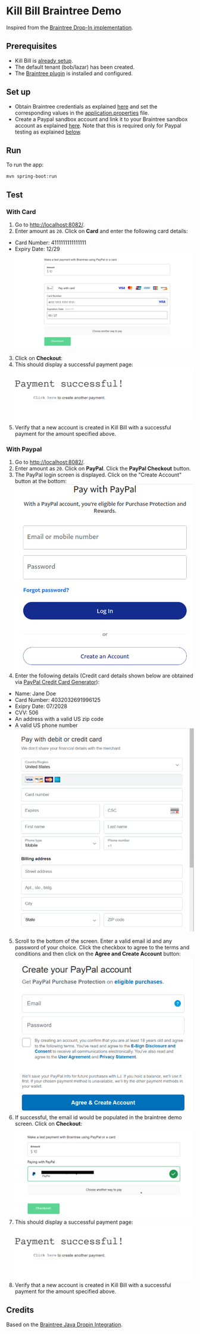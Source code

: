 # Kill Bill Braintree Demo


Inspired from the [Braintree Drop-In implementation](https://developer.paypal.com/braintree/docs/start/drop-in).

## Prerequisites

* Kill Bill is [already setup](https://docs.killbill.io/latest/getting_started.html).
* The default tenant (bob/lazar) has been created.
* The [Braintree plugin](https://github.com/killbill/killbill-braintree) is installed and configured.

## Set up

* Obtain Braintree credentials as explained [here](https://github.com/killbill/killbill-braintree#configuration) and set the corresponding values in the [application.properties](https://github.com/killbill/killbill-braintree-demo/blob/0c8d38a300f32a38768b81584b4e7aa1fc5ba956/src/main/resources/application.properties) file.
* Create a Paypal sandbox account and link it to your Braintree sandbox account as explained [here](https://developer.paypal.com/braintree/docs/guides/paypal/testing-go-live/php#linked-paypal-testing). Note that this is required only for Paypal testing as explained [below](#with-paypal).


## Run

To run the app:

```
mvn spring-boot:run
```

## Test 


### With Card


1. Go to [http://localhost:8082/](http://localhost:8082/).
2. Enter amount as `20`. Click on **Card** and enter the following card details: 
  * Card Number: 4111111111111111
  * Expiry Date: 12/29
![Screen 1](doc-assets/screen1.png)  
3. Click on **Checkout**:
4. This should display a successful payment page:
![Screen 2](doc-assets/screen2.png)
5. Verify that a new account is created in Kill Bill with a successful payment for the amount specified above.

### With Paypal

1. Go to [http://localhost:8082/](http://localhost:8082/).
2. Enter amount as `20`. Click on **PayPal**. Click the **PayPal Checkout** button.
3. The PayPal login screen is displayed. Click on the "Create Account" button at the bottom:
![Screen 1](doc-assets/paypal-screen1.png) 
4. Enter the following details (Credit card details shown below are obtained via [PayPal Credit Card Generator](https://developer.paypal.com/api/rest/sandbox/card-testing/#link-creditcardgeneratorfortesting)):
  * Name: Jane Doe
  * Card Number: 4032032691996125
  * Exipry Date: 07/2028
  * CVV: 506
  * An address with a valid US zip code
  * A valid US phone number
![Screen 2](doc-assets/paypal-screen2.png) 
5. Scroll to the bottom of the screen. Enter a valid email id and any password of your choice. Click the checkbox to agree to the terms and conditions and then click on the **Agree and Create Account** button:
![Screen 3](doc-assets/paypal-screen3.png) 
6. If successful, the email id would be populated in the braintree demo screen. Click on **Checkout**:
![Screen 4](doc-assets/paypal-screen4.png) 
4. This should display a successful payment page:
![Screen 2](doc-assets/screen2.png)
5. Verify that a new account is created in Kill Bill with a successful payment for the amount specified above.


## Credits

Based on the [Braintree Java Dropin Integration](https://github.com/braintree/braintree_spring_example).